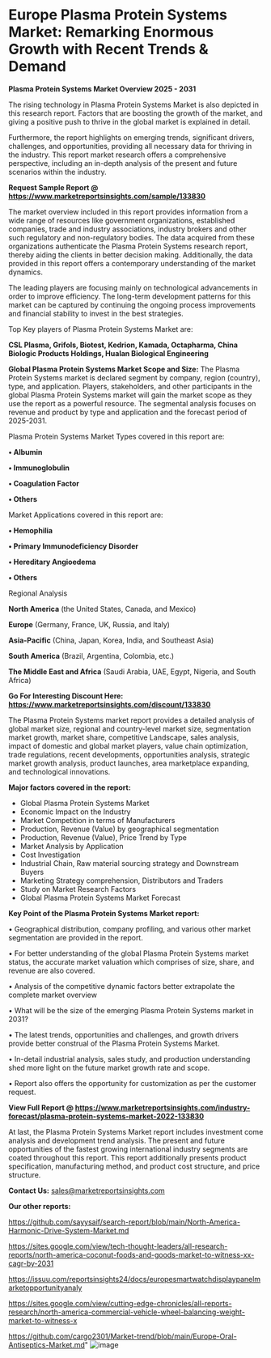 # Europe Plasma Protein Systems Market: Remarking Enormous Growth with Recent Trends & Demand

<Strong> Plasma Protein Systems Market Overview 2025 - 2031</strong>

The rising technology in Plasma Protein Systems Market is also depicted in this research report. Factors that are boosting the growth of the market, and giving a positive push to thrive in the global market is explained in detail.

Furthermore, the report highlights on emerging trends, significant drivers, challenges, and opportunities, providing all necessary data for thriving in the industry. This report market research offers a comprehensive perspective, including an in-depth analysis of the present and future scenarios within the industry.

<strong>Request Sample Report @ <a href=https://www.marketreportsinsights.com/sample/133830>https://www.marketreportsinsights.com/sample/133830</a></strong>

The market overview included in this report provides information from a wide range of resources like government organizations, established companies, trade and industry associations, industry brokers and other such regulatory and non-regulatory bodies. The data acquired from these organizations authenticate the Plasma Protein Systems research report, thereby aiding the clients in better decision making. Additionally, the data provided in this report offers a contemporary understanding of the market dynamics.

The leading players are focusing mainly on technological advancements in order to improve efficiency. The long-term development patterns for this market can be captured by continuing the ongoing process improvements and financial stability to invest in the best strategies.

Top Key players of Plasma Protein Systems Market are:

<strong>CSL Plasma, Grifols, Biotest, Kedrion, Kamada, Octapharma, China Biologic Products Holdings, Hualan Biological Engineering</strong>

<strong><b>Global Plasma Protein Systems Market Scope and Size:</b></strong>
The Plasma Protein Systems market is declared segment by company, region (country), type, and application. Players, stakeholders, and other participants in the global Plasma Protein Systems market will gain the market scope as they use the report as a powerful resource. The segmental analysis focuses on revenue and product by type and application and the forecast period of 2025-2031.

Plasma Protein Systems Market Types covered in this report are:

<strong>• Albumin

• Immunoglobulin

• Coagulation Factor

• Others</strong>

Market Applications covered in this report are:

<strong>• Hemophilia

• Primary Immunodeficiency Disorder

• Hereditary Angioedema

• Others</strong> 

Regional Analysis

<strong>North America</strong> (the United States, Canada, and Mexico)

<strong>Europe</strong> (Germany, France, UK, Russia, and Italy)

<strong>Asia-Pacific</strong> (China, Japan, Korea, India, and Southeast Asia)

<strong>South America</strong> (Brazil, Argentina, Colombia, etc.)

<strong>The Middle East and Africa</strong> (Saudi Arabia, UAE, Egypt, Nigeria, and South Africa)

<strong>Go For Interesting Discount Here: <a href=https://www.marketreportsinsights.com/discount/133830>https://www.marketreportsinsights.com/discount/133830</a></strong>

The Plasma Protein Systems market report provides a detailed analysis of global market size, regional and country-level market size, segmentation market growth, market share, competitive Landscape, sales analysis, impact of domestic and global market players, value chain optimization, trade regulations, recent developments, opportunities analysis, strategic market growth analysis, product launches, area marketplace expanding, and technological innovations.

<strong><b>Major factors covered in the report:</b></strong>
<ul>
  <li>Global Plasma Protein Systems Market </li>
  <li>Economic Impact on the Industry</li>
  <li>Market Competition in terms of Manufacturers</li>
  <li>Production, Revenue (Value) by geographical segmentation</li>
  <li>Production, Revenue (Value), Price Trend by Type</li>
  <li>Market Analysis by Application</li>
  <li>Cost Investigation</li>
  <li>Industrial Chain, Raw material sourcing strategy and Downstream Buyers</li>
  <li>Marketing Strategy comprehension, Distributors and Traders</li>
  <li>Study on Market Research Factors</li>
  <li>Global Plasma Protein Systems Market Forecast</li>
</ul>

<strong><b>Key Point of the Plasma Protein Systems Market report:</b></strong>

• Geographical distribution, company profiling, and various other market segmentation are provided in the report.

• For better understanding of the global Plasma Protein Systems market status, the accurate market valuation which comprises of size, share, and revenue are also covered.

• Analysis of the competitive dynamic factors better extrapolate the complete market overview

• What will be the size of the emerging Plasma Protein Systems market in 2031?

• The latest trends, opportunities and challenges, and growth drivers provide better construal of the Plasma Protein Systems Market.

• In-detail industrial analysis, sales study, and production understanding shed more light on the future market growth rate and scope.

• Report also offers the opportunity for customization as per the customer request.

<strong><b>View Full Report @ <a href=https://www.marketreportsinsights.com/industry-forecast/plasma-protein-systems-market-2022-133830>https://www.marketreportsinsights.com/industry-forecast/plasma-protein-systems-market-2022-133830</a></b></strong>


At last, the Plasma Protein Systems Market report includes investment come analysis and development trend analysis. The present and future opportunities of the fastest growing international industry segments are coated throughout this report. This report additionally presents product specification, manufacturing method, and product cost structure, and price structure.

<strong>Contact Us:</strong>
sales@marketreportsinsights.com

<strong>Our other reports:</strong>

<a href=https://github.com/sayysaif/search-report/blob/main/North-America-Harmonic-Drive-System-Market.md>https://github.com/sayysaif/search-report/blob/main/North-America-Harmonic-Drive-System-Market.md</a>

<a href=https://sites.google.com/view/tech-thought-leaders/all-research-reports/north-america-coconut-foods-and-goods-market-to-witness-xx-cagr-by-2031>https://sites.google.com/view/tech-thought-leaders/all-research-reports/north-america-coconut-foods-and-goods-market-to-witness-xx-cagr-by-2031</a>

<a href=https://issuu.com/reportsinsights24/docs/europesmartwatchdisplaypanelmarketopportunityanaly>https://issuu.com/reportsinsights24/docs/europesmartwatchdisplaypanelmarketopportunityanaly</a>

<a href=https://sites.google.com/view/cutting-edge-chronicles/all-reports-research/north-america-commercial-vehicle-wheel-balancing-weight-market-to-witness-x>https://sites.google.com/view/cutting-edge-chronicles/all-reports-research/north-america-commercial-vehicle-wheel-balancing-weight-market-to-witness-x</a>

<a href=https://github.com/cargo2301/Market-trend/blob/main/Europe-Oral-Antiseptics-Market.md>https://github.com/cargo2301/Market-trend/blob/main/Europe-Oral-Antiseptics-Market.md</a>"
![image](https://github.com/user-attachments/assets/212d2fba-ef6b-4401-9248-fc665b12659d)
